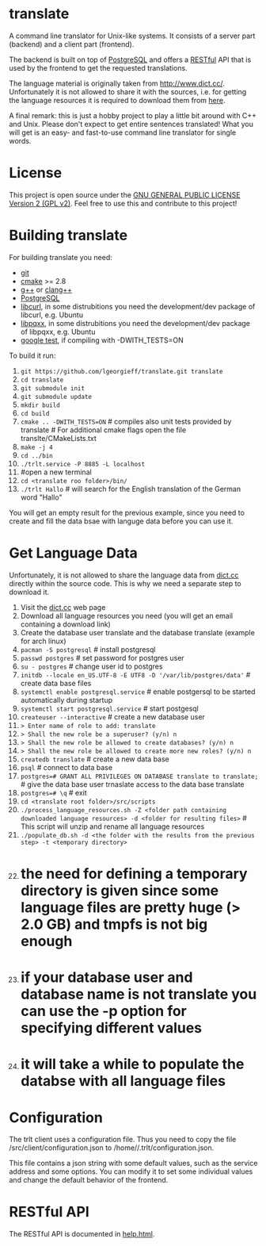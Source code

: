 # translate
A command line translator for Unix-like systems. It consists of a server part (backend) and a client part (frontend).

The backend is built on top of [PostgreSQL](http://www.postgresql.org/ ) and offers a [RESTful](http://en.wikipedia.org/wiki/Representational_state_transfer) API that is used by the frontend to get the requested translations.

The language material is originally taken from http://www.dict.cc/. Unfortunately it is not allowed to share it with the sources, i.e. for getting the language resources it is required to download them from [here](http://www1.dict.cc/translation_file_request.php?l=e).

A final remark: this is just a hobby project to play a little bit around with C++ and Unix. Please don't expect to get entire sentences translated! What you will get is an easy- and fast-to-use command line translator for single words.

# License
This project is open source under the [GNU GENERAL PUBLIC LICENSE Version 2 (GPL v2)](LICENSE.md). Feel free to use this and contribute to this project!

# Building translate
For building translate you need:
* [git](https://git-scm.com/)
* [cmake](http://www.cmake.org/) >= 2.8
* [g++](https://gcc.gnu.org/) or [clang++](http://clang.llvm.org/)
* [PostgreSQL](http://www.postgresql.org/)
* [libcurl](http://curl.haxx.se/libcurl/), in some distrubitions you need the development/dev package of libcurl, e.g. Ubuntu
* [libpqxx](http://pqxx.org/development/libpqxx/), in some distrubitions you need the development/dev package of libpqxx, e.g. Ubuntu
* [google test](https://code.google.com/p/googletest/), if compiling with -DWITH_TESTS=ON
 
To build it run:
 1. `git https://github.com/lgeorgieff/translate.git translate`
 1. `cd translate`
 1. `git submodule init`
 1. `git submodule update`
 1. `mkdir build`
 1. `cd build`
 1. `cmake .. -DWITH_TESTS=ON` # compiles also unit tests provided by translate # For additional cmake flags open the file translte/CMakeLists.txt
 1. `make -j 4`
 1. `cd ../bin`
 1. `./trlt.service -P 8885 -L localhost`
 1. #open a new terminal
 1. `cd <translate roo folder>/bin/`
 1. `./trlt Hallo` # will search for the English translation of the German word "Hallo"

You will get an empty result for the previous example, since you need to create and fill the data bsae with languge data before you can use it.

# Get Language Data
Unfortunately, it is not allowed to share the language data from [dict.cc](http://www.dict.cc/) directly within the source code. This is why we need a separate step to download it.
 1. Visit the [dict.cc](http://www1.dict.cc/translation_file_request.php?l=e) web page
 1. Download all language resources you need (you will get an email containing a download link)
 1. Create the database user translate and the database translate (example for arch linux)
   1. `pacman -S postgresql` # install postgresql
   1. `passwd postgres` # set password for postgres user
   1. `su - postgres` # change user id to postgres
   1. `initdb --locale en_US.UTF-8 -E UTF8 -D '/var/lib/postgres/data'` # create data base files
   1. `systemctl enable postgresql.service` # enable postgersql to be started automatically during startup
   1. `systemctl start postgresql.service` # start postgesql
   1. `createuser --interactive` # create a new database user
   1. `> Enter name of role to add: translate`
   1. `> Shall the new role be a superuser? (y/n) n`
   1. `> Shall the new role be allowed to create databases? (y/n) n`
   1. `> Shall the new role be allowed to create more new roles? (y/n) n`
   1. `createdb translate` # create a new data base
   1. `psql` # connect to data base
   1. `postgres=# GRANT ALL PRIVILEGES ON DATABASE translate to translate;` # give the data base user trnaslate access to the data base translate
   1. `postgres=# \q` # exit
 1. `cd <translate root folder>/src/scripts`
 1. `./process_language_resources.sh -Z <folder path containing downloaded language resources> -d <folder for resulting files>` # This script will unzip and rename all language resources
 1. `./populate_db.sh -d <the folder with the results from the previous step> -t <temporary directory>`
   1. # the need for defining a temporary directory is given since some language files are pretty huge (> 2.0 GB) and tmpfs is not big enough
   1. # if your database user and database name is not translate you can use the -p option for specifying different values
   1. # it will take a while to populate the databse with all language files

# Configuration
The trlt client uses a configuration file. Thus you need to copy the file <translate root folder>/src/client/configuration.json to /home/<user home>/.trlt/configuration.json.

This file contains a json string with some default values, such as the service address and some options. You can modify it to set some individual values and change the default behavior of the frontend.

# RESTful API
The RESTful API is documented in [help.html](https://github.com/lgeorgieff/translate/blob/master/src/server/www/help.html).
